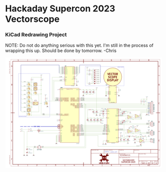 # Hackaday Supercon 2023 Vectorscope 
### KiCad Redrawing Project

NOTE: Do not do anything serious with this yet. I'm still in the process
of wrapping this up. Should be done by tomorrow. -Chris

![](vectorscope-sch.png)
